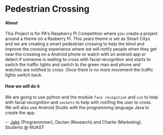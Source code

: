 # Pedestrian Crossing
#### About
This Project is for PA's Raspberry Pi Competition where you create a project around a theme on a Rasberry Pi.
This years theme is set as Smart Citys and we are creating a smart pedestrian crossing to help the blind and improve the crossing experiance where we will notify people when they get near the crossing on a Android phone or watch with an android app or detect if someone is waiting to cross with facial recognition and starts to switch the traffic lights and switch to the green man and phone and watches are notified to cross. Once there is no more movement the traffic lights switch back.
#### How we will do it
We are going to use python and the module `face recogition` and `cv2` to help with facial recognition and `sockets` to help with notifing the user to cross. We will also use Android Studio with the programming language Java to create the app.

-- [Jake](https://github.com/JakeyGilly) (Programmmer), Declan (Research) and Charlie (Marketing).
Students @ NUAST
